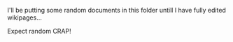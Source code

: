 I'll be putting some random documents in this folder untill I have fully edited wikipages...

Expect random CRAP!
